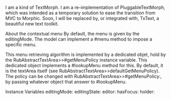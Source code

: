I am a kind of TextMorph. I am a re-implementation of PluggableTextMorph, which was intended as a temporary solution to ease the transition from MVC to Morphic. Soon, I will be replaced by, or integrated with, TxText, a beautiful new text toolkit.About the contextual menuBy default, the menu is given by the editingMode.The model can implement a #menu method to impose a specific menu.This menu retrieving algorithm is implemented by a dedicated objet, hold by the RubAbstractTextArea>>#getMenuPolicy instance variable. This dedicated object implements a #lookupMenu method for this.By default, it is the textArea itself (see RubAbstractTextArea>>defaultGetMenuPolicy). The policy can be changed with RubAbstractTextArea>>#getMenuPolicy:, by passing whatever object that answer to #lookupMenu.Instance Variables	editingMode:		<Object>	editingState:		<Object>	editor:		<Object>	hasFocus:		<Object>	holder:		<Object>	margins:		<Object>	menuAllowed:		<Object>	model:		<Object>	paragraph:		<Object>	readOnly:		<Object>	scrollPivot:		<Object>	text:		<Object>	textColor:		<Object>	textStyle:		<Object>	wrapped:		<Object>editingMode	- xxxxxeditingState	- xxxxxeditor	- xxxxxhasFocus	- xxxxxholder	- xxxxxmargins	- xxxxxmenuAllowed	- xxxxxmodel	- xxxxxparagraph	- xxxxxreadOnly	- xxxxxscrollPivot	- xxxxxtext	- xxxxxtextColor	- xxxxxtextStyle	- xxxxxwrapped	- xxxxx